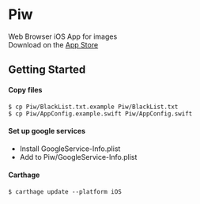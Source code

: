 Piw
===

Web Browser iOS App for images  
Download on the [App Store](https://itunes.apple.com/jp/app/piw/id1249209151?mt=8)

## Getting Started

#### Copy files

```
$ cp Piw/BlackList.txt.example Piw/BlackList.txt
$ cp Piw/AppConfig.example.swift Piw/AppConfig.swift
```

#### Set up google services

- Install GoogleService-Info.plist
- Add to Piw/GoogleService-Info.plist

#### Carthage

```
$ carthage update --platform iOS
```
